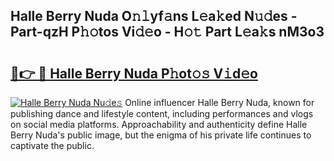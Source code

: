 ## Halle Berry Nuda O𝚗𝚕yf𝚊ns L𝚎a𝚔ed N𝚞𝚍es - Part-qzH P𝚑𝚘tos Vi𝚍𝚎o - H𝚘𝚝 Part L𝚎a𝚔s nM3o3

# <h2><a href="http://kf1fgs2.oniu.top/?m=Halle+Berry+Nuda">🔗👉 🔴 Halle Berry Nuda P𝚑ot𝚘𝚜 V𝚒d𝚎o</a></h2>

[![Halle Berry Nuda Nu𝚍e𝚜](https://i.imgur.com/0qMVB7G.gif)](http://kf1fgs2.oniu.top/?m=Halle+Berry+Nuda)
Online influencer Halle Berry Nuda, known for publishing dance and lifestyle content, including performances and vlogs on social media platforms. Approachability and authenticity define Halle Berry Nuda's public image, but the enigma of his private life continues to captivate the public.  
